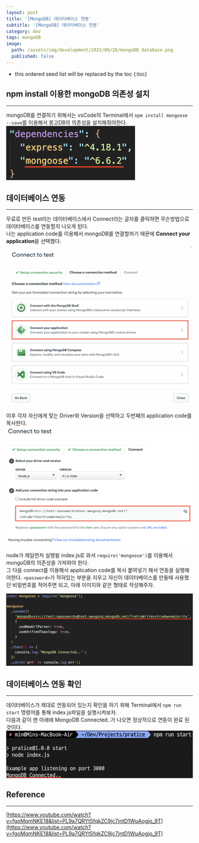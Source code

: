 ```yaml
---
layout: post
title: '[MongoDB] 데이터베이스 연동'
subtitle: '[MongoDB] 데이터베이스 연동'
category: dev
tags: mongoDB
image:
  path: /assets/img/development/2022/09/28/mongoDB_database.png
  published: false
---
```


<!-- prettier-ignore -->
* this ordered seed list will be replaced by the toc 
{:toc}

## npm install 이용한 mongoDB 의존성 설치

---

mongoDB를 연결하기 위해서는 vsCode의 Terminal에서 `npm install mongoose --save`를 이용해서 몽고DB의 의존성을 설치해줘야한다.  
![add_mongoose](/assets/img/development/2022/09/30/add_mongoose.png)

## 데이터베이스 연동

---

무료로 만든 test라는 데이터베이스에서 Connect라는 글자를 클릭하면 무슨방법으로 데이터베이스를 연동할지 나오게 된다.  
나는 application code를 이용해서 mongoDB를 연결할꺼기 때문에 **Connect your application**을 선택했다.
![connect_method](/assets/img/development/2022/09/30/connect_method.png)

이후 각자 자신에게 맞는 Driver와 Version을 선택하고 두번째의 application code를 복사한다.  
![connect_to_applicaton](/assets/img/development/2022/09/30/connect_to_application.png)

node가 제일먼저 실행될 index.js로 와서 `require('mongoose')`를 이용해서 mongoDB의 의존성을 가져와야 한다.  
그 다음 connect를 이용해서 application code를 복사 붙여넣기 해서 연동을 실행해야한다. `<password>`가 적혀있는 부분을 지우고 자신이 데이터베이스를 만들때 사용했던 비밀번호를 적어주면 되고, 아래 이미지와 같은 형태로 작성해주자.

![connect_mongoDB](/assets/img/development/2022/09/30/connect_mongoDB.png)

## 데이터베이스 연동 확인

---

데이터베이스가 제대로 연동되어 있는지 확인을 하기 위해 Terminal에서 `npm run start` 명령어를 통해 index.js파일을 실행시켜보자.  
다음과 같이 맨 아래에 MongoDB Connected..가 나오면 정상적으로 연동이 완료 된 것이다.  
![check_connection](/assets/img/development/2022/09/30/check_connection.png)

## Reference

---

[https://www.youtube.com/watch?v=fgoMqmNKE18&list=PL9a7QRYt5fqkZC9jc7jntD1WuAogjo_9T](https://www.youtube.com/watch?v=fgoMqmNKE18&list=PL9a7QRYt5fqkZC9jc7jntD1WuAogjo_9T)
